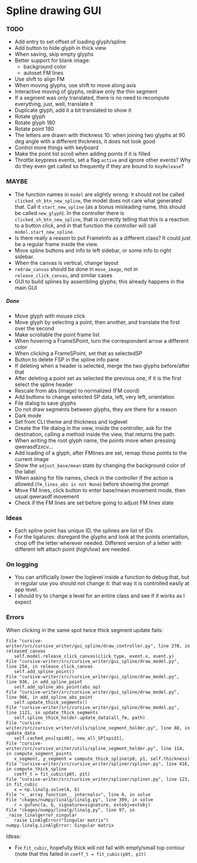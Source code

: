 # Spline drawing GUI

### TODO

* Add entry to set offset of loading glyph/spline
* Add button to hide glyph in thick view
* When saving, skip empty glyphs
* Better support for blank image:
    * background color
    * autoset FM lines
* Use shift to align FM
* When moving glyphs, use shift to move along axis
* Interactive moving of glyphs, redraw only the thin segment
* If a segment was only translated, there is no need to recompute everything,
  just, well, translate it
* Duplicate glyph, add it a bit translated to show it
* Rotate glyph
* Rotate glyph 180
* Rotate point 180
* The letters are drawn with thickness 10: when joining two glyphs at 90 deg
  angle with a different thickness, it does not look good
* Control more things with keyboard
* Make the point list scroll when adding points if it is filled
* Throttle keypress events, set a flag `active` and ignore other events? Why do
  they even get called so frequently if they are bound to `KeyRelease`?

### MAYBE

* The function names in `model` are slightly wrong: it should not be called
  `clicked_sh_btn_new_spline`, the model does not care what generated that.
Call it `start_new_spline` (as a bonus misleading name, this should be called
`new_glyph`). In the controller there is `clicked_sh_btn_new_spline`, that is
correctly telling that this is a reaction to a button click, and in that
function the controller will call `model.start_new_spline`.
* Is there really a reason to put FrameInfo as a different class? It could just
  be a regular frame inside the view.
* Move spline buttons and info to left sidebar, or some info to right sidebar.
* When the canvas is vertical, change layout
* `redraw_canvas` should be done in `move_image`, not in
  `release_click_canvas`, and similar cases
* GUI to build splines by assembling glyphs; this already happens in the main GUI

##### Done

* Move glyph with mouse click
* Move glyph by selecting a point, then another, and translate the first over
  the second
* Make scrollable the point frame list
* When hovering a FrameSPoint, turn the correspondent arrow a different color
* When clicking a FrameSPoint, set that as selectedSP
* Button to delete FSP in the spline info pane
* If deleting when a header is selected, merge the two glyphs before/after that
* After deleting a point set as selected the previous one, if it is the first
  select the spline header
* Rescale from abs (image) to normalized (FM coord)
* Add buttons to change selected SP data, left, very left, orientation
* File dialog to save glyphs
* Do not draw segments between glyphs, they are there for a reason
* Dark mode
* Set from CLI theme and thickness and loglevel
* Create the file dialog in the view, inside the controller, ask for the
  destination, calling a method inside the view, that returns the path.
* When writing the root glyph name, the points move when pressing
  qwerasdfzxcv...
* Add loading of a glyph, after FMlines are set, remap those points to the
  current image
* Show the `adjust_base/mean` state by changing the background color of the
  label
* When asking for file names, check in the controller if the action is allowed
  (`fm_lines_abs is not None`) before showing the prompt
* Move FM lines, click button to enter base/mean movement mode, then usual
  qwerasdf movement
* Check if the FM lines are set before going to adjust FM lines state

### Ideas

* Each spline point has unique ID, the splines are list of IDs
* For the ligatures: disregard the glyphs and look at the points orientation,
  chop off the letter wherever needed. Different version of a letter with
different left attach point (high/low) are needed.

### On logging

* You can artificially _lower_ the loglevel inside a function to debug that,
  but in regular use you should not change it: that way it is controlled easily
at app level.
* I should try to change a level for an entire class and see if it works as I
  expect

### Errors

When clicking in the same spot twice thick segment update fails:

```
File "cursive-writer/src/cursive_writer/gui_spline/draw_controller.py", line 278, in released_canvas
   self.model.release_click_canvas(click_type, event.x, event.y)
File "cursive-writer/src/cursive_writer/gui_spline/draw_model.py", line 254, in release_click_canvas
   self.add_spline_point()
File "cursive-writer/src/cursive_writer/gui_spline/draw_model.py", line 936, in add_spline_point
   self.add_spline_abs_point(abs_op)
File "cursive-writer/src/cursive_writer/gui_spline/draw_model.py", line 966, in add_spline_abs_point
   self.update_thick_segments()
File "cursive-writer/src/cursive_writer/gui_spline/draw_model.py", line 1121, in update_thick_segments
   self.spline_thick_holder.update_data(all_fm, path)
File "cursive-writer/src/cursive_writer/utils/spline_segment_holder.py", line 88, in update_data
   self.cached_pos[spid0], new_all_SP[spid1],
File "cursive-writer/src/cursive_writer/utils/spline_segment_holder.py", line 114, in compute_segment_points
   x_segment, y_segment = compute_thick_spline(p0, p1, self.thickness)
File "cursive-writer/src/cursive_writer/spliner/spliner.py", line 416, in compute_thick_spline
   coeff_t = fit_cubic(p0t, p1t)
File "cursive-writer/src/cursive_writer/spliner/spliner.py", line 123, in fit_cubic
   x = np.linalg.solve(A, b)
File "<__array_function__ internals>", line 6, in solve
File "ckages/numpy/linalg/linalg.py", line 399, in solve
   r = gufunc(a, b, signature=signature, extobj=extobj)
File "ckages/numpy/linalg/linalg.py", line 97, in _raise_linalgerror_singular
   raise LinAlgError("Singular matrix")
numpy.linalg.LinAlgError: Singular matrix   
```

Ideas:

* Fix `fit_cubic`, hopefully thick will not fail with empty/small top contour (note that
  this failed in `coeff_t = fit_cubic(p0t, p1t)`

